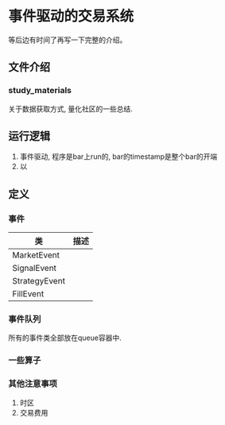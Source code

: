 # 事件驱动的交易系统

等后边有时间了再写一下完整的介绍。

## 文件介绍

### study_materials

关于数据获取方式, 量化社区的一些总结.


## 运行逻辑

1. 事件驱动, 程序是bar上run的, bar的timestamp是整个bar的开端
2. 以


## 定义



### 事件

| 类 | 描述 |
| --- | --- |
| MarketEvent| |
| SignalEvent| |
| StrategyEvent| |
| FillEvent| |

### 事件队列

所有的事件类全部放在queue容器中.

### 一些算子

### 其他注意事项

1. 时区
2. 交易费用